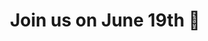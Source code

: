 ---
layout: nexusredirect
title: Join us on June 19th 🌹
description: Join us for a virtual evening with talks from speakers, quizzes and a celebration of Labour Party heritage.
image: /assets/webthumbnails/uptous/attlee.png
redirecturl: https://bit.ly/3gsGmdb
---